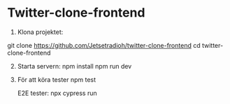 # Twitter-clone-frontend

1. Klona projektet:

git clone https://github.com/Jetsetradioh/twitter-clone-frontend
cd twitter-clone-frontend

2. Starta servern:
   npm install
   npm run dev

3. För att köra tester
   npm test

   E2E tester:
   npx cypress run
